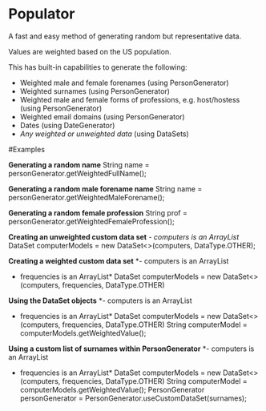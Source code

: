# Populator
A fast and easy method of generating random but representative data.

Values are weighted based on the US population.

This has built-in capabilities to generate the following:
- Weighted male and female forenames (using PersonGenerator)
- Weighted surnames (using PersonGenerator)
- Weighted male and female forms of professions, e.g. host/hostess (using PersonGenerator)
- Weighted email domains (using PersonGenerator)
- Dates (using DateGenerator)
- *Any weighted or unweighted data* (using DataSets)

#Examples

**Generating a random name**
String name = personGenerator.getWeightedFullName();

**Generating a random male forename name**
String name = personGenerator.getWeightedMaleForename();

**Generating a random female profession**
String prof = personGenerator.getWeightedFemaleProfession();

**Creating an unweighted custom data set**
*- computers is an ArrayList<String>*
DataSet<String> computerModels = new DataSet<>(computers, DataType.OTHER);

**Creating a weighted custom data set**
*- computers is an ArrayList<String>
- frequencies is an ArrayList<Double>*
DataSet<String> computerModels = new DataSet<>(computers, frequencies, DataType.OTHER)

**Using the DataSet objects**
*- computers is an ArrayList<String>
- frequencies is an ArrayList<Double>*
DataSet<String> computerModels = new DataSet<>(computers, frequencies, DataType.OTHER)
String computerModel = computerModels.getWeightedValue();

**Using a custom list of surnames within PersonGenerator**
*- computers is an ArrayList<String>
- frequencies is an ArrayList<Double>*
DataSet<String> computerModels = new DataSet<>(computers, frequencies, DataType.OTHER)
String computerModel = computerModels.getWeightedValue();
PersonGenerator personGenerator = PersonGenerator.useCustomDataSet(surnames);